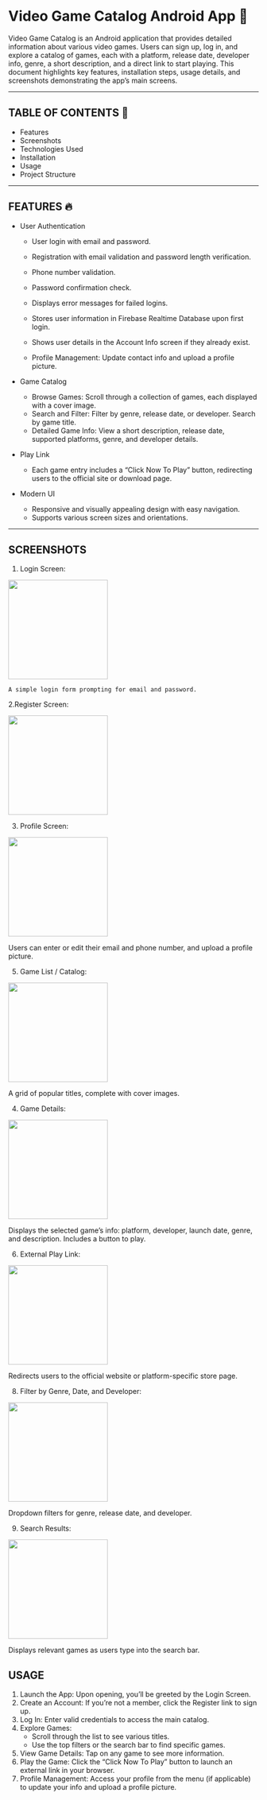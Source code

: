 # Video Game Catalog Android App 📱

Video Game Catalog is an Android application that provides detailed information about various video games. Users can sign up, log in, and explore a catalog of games, each with a platform, release date, developer info, genre, a short description, and a direct link to start playing. This document highlights key features, installation steps, usage details, and screenshots demonstrating the app’s main screens.

--------------------------------------------------------------------------------
TABLE OF CONTENTS 📌
--------------------------------------------------------------------------------
- Features
- Screenshots
- Technologies Used
- Installation
- Usage
- Project Structure

--------------------------------------------------------------------------------
FEATURES 🔥
--------------------------------------------------------------------------------
- User Authentication
   - User login with email and password.
  
  - Registration with email validation and password length verification.
  
  - Phone number validation.
  
  - Password confirmation check.
  
  - Displays error messages for failed logins.
  
  - Stores user information in Firebase Realtime Database upon first login.
  
  - Shows user details in the Account Info screen if they already exist.

  - Profile Management: Update contact info and upload a profile picture.
  
- Game Catalog
  - Browse Games: Scroll through a collection of games, each displayed with a cover image.
  - Search and Filter: Filter by genre, release date, or developer. Search by game title.
  - Detailed Game Info: View a short description, release date, supported platforms, genre, and developer details.
- Play Link
  - Each game entry includes a “Click Now To Play” button, redirecting users to the official site or download page.
- Modern UI
  - Responsive and visually appealing design with easy navigation.
  - Supports various screen sizes and orientations.

--------------------------------------------------------------------------------
SCREENSHOTS
--------------------------------------------------------------------------------


1. Login Screen:
 
<img src="https://github.com/user-attachments/assets/c4bf51ce-363d-43b7-bc4a-9eba9e1611bd" width="200">

    A simple login form prompting for email and password.

2.Register Screen:

<img src="https://github.com/user-attachments/assets/5f63be65-4d6f-497d-ba54-8e90566e1bfa" width="200">

3. Profile Screen:
   
<img src="https://github.com/user-attachments/assets/899cb446-fe00-4f62-84a4-490ff5ece6f3" width="200">

   Users can enter or edit their email and phone number, and upload a profile picture.

5. Game List / Catalog:

<img src="https://github.com/user-attachments/assets/11d69175-8991-458b-bb61-b99595d9b76b" width="200">
  
  A grid of popular titles, complete with cover images.

4. Game Details:

<img src="https://github.com/user-attachments/assets/e6b12020-9b7a-4573-b548-70646daf920b" width="200">

   Displays the selected game’s info: platform, developer, launch date, genre, and description. Includes a button to play.

6. External Play Link:

<img src="https://github.com/user-attachments/assets/a544a320-7a5b-423d-bfe2-2df1ecd5a126" width="200">

   Redirects users to the official website or platform-specific store page.

8. Filter by Genre, Date, and Developer:

<img src="https://github.com/user-attachments/assets/618775ba-f4ae-4d34-8280-fde981fe12d7" width="200">

   Dropdown filters for genre, release date, and developer.

9. Search Results:
    
<img src="https://github.com/user-attachments/assets/cf75149a-cb77-46b5-babc-7aa72c051632" width="200">

   Displays relevant games as users type into the search bar.

USAGE
--------------------------------------------------------------------------------
1. Launch the App: Upon opening, you’ll be greeted by the Login Screen.
2. Create an Account: If you’re not a member, click the Register link to sign up.
3. Log In: Enter valid credentials to access the main catalog.
4. Explore Games:
   - Scroll through the list to see various titles.
   - Use the top filters or the search bar to find specific games.
5. View Game Details: Tap on any game to see more information.
6. Play the Game: Click the “Click Now To Play” button to launch an external link in your browser.
7. Profile Management: Access your profile from the menu (if applicable) to update your info and upload a profile picture.

